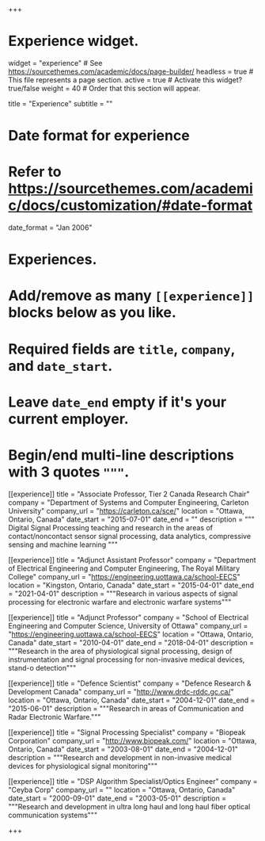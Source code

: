 +++
# Experience widget.
widget = "experience"  # See https://sourcethemes.com/academic/docs/page-builder/
headless = true  # This file represents a page section.
active = true  # Activate this widget? true/false
weight = 40  # Order that this section will appear.

title = "Experience"
subtitle = ""

# Date format for experience
#   Refer to https://sourcethemes.com/academic/docs/customization/#date-format
date_format = "Jan 2006"

# Experiences.
#   Add/remove as many `[[experience]]` blocks below as you like.
#   Required fields are `title`, `company`, and `date_start`.
#   Leave `date_end` empty if it's your current employer.
#   Begin/end multi-line descriptions with 3 quotes `"""`.
[[experience]]
  title = "Associate Professor, Tier 2 Canada Research Chair"
  company = "Department of Systems and Computer Engineering, Carleton University"
  company_url = "https://carleton.ca/sce/"
  location = "Ottawa, Ontario, Canada"
  date_start = "2015-07-01"
  date_end = ""
  description = """
  Digital Signal Processing teaching and research in the areas of contact/noncontact sensor signal processing, data analytics, compressive sensing and machine learning
  """

[[experience]]
  title = "Adjunct Assistant Professor"
  company = "Department of Electrical Engineering and Computer Engineering, The Royal Military College"
  company_url = "https://engineering.uottawa.ca/school-EECS"
  location = "Kingston, Ontario, Canada"
  date_start = "2015-04-01"
  date_end = "2021-04-01"
  description = """Research in various aspects of signal processing for electronic warfare and electronic warfare systems"""

[[experience]]
  title = "Adjunct Professor"
  company = "School of Electrical Engineering and Computer Science, University of Ottawa"
  company_url = "https://engineering.uottawa.ca/school-EECS"
  location = "Ottawa, Ontario, Canada"
  date_start = "2010-04-01"
  date_end = "2018-04-01"
  description = """Research in the area of physiological signal processing, design of instrumentation and signal processing for non-invasive medical devices, stand-o detection"""

[[experience]]
  title = "Defence Scientist"
  company = "Defence Research & Development Canada"
  company_url = "http://www.drdc-rddc.gc.ca/"
  location = "Ottawa, Ontario, Canada"
  date_start = "2004-12-01"
  date_end = "2015-06-01"
  description = """Research in areas of Communication and Radar Electronic Warfare."""

[[experience]]
  title = "Signal Processing Specialist"
  company = "Biopeak Corporation"
  company_url = "http://www.biopeak.com/"
  location = "Ottawa, Ontario, Canada"
  date_start = "2003-08-01"
  date_end = "2004-12-01"
  description = """Research and development in non-invasive medical devices for physiological signal monitoring"""

[[experience]]
  title = "DSP Algorithm Specialist/Optics Engineer"
  company = "Ceyba Corp"
  company_url = ""
  location = "Ottawa, Ontario, Canada"
  date_start = "2000-09-01"
  date_end = "2003-05-01"
  description = """Research and development in ultra long haul and long haul fiber optical communication systems"""

+++
